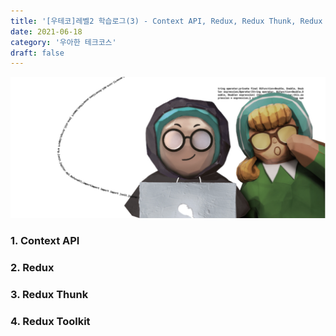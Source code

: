 ```yaml
---
title: '[우테코]레벨2 학습로그(3) - Context API, Redux, Redux Thunk, Redux Toolkit'
date: 2021-06-18
category: '우아한 테크코스'
draft: false
---
```


![](./images/woowa.png)

### 1. Context API

### 2. Redux

### 3. Redux Thunk

### 4. Redux Toolkit
